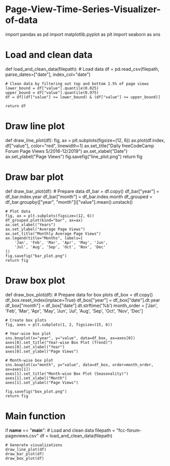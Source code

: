 # Page-View-Time-Series-Visualizer-of-data
import pandas as pd
import matplotlib.pyplot as plt
import seaborn as sns

# Load and clean data
def load_and_clean_data(filepath):
    # Load data
    df = pd.read_csv(filepath, parse_dates=["date"], index_col="date")
    
    # Clean data by filtering out top and bottom 2.5% of page views
    lower_bound = df["value"].quantile(0.025)
    upper_bound = df["value"].quantile(0.975)
    df = df[(df["value"] >= lower_bound) & (df["value"] <= upper_bound)]
    
    return df

# Draw line plot
def draw_line_plot(df):
    fig, ax = plt.subplots(figsize=(12, 6))
    ax.plot(df.index, df["value"], color="red", linewidth=1)
    ax.set_title("Daily freeCodeCamp Forum Page Views 5/2016-12/2019")
    ax.set_xlabel("Date")
    ax.set_ylabel("Page Views")
    fig.savefig("line_plot.png")
    return fig

# Draw bar plot
def draw_bar_plot(df):
    # Prepare data
    df_bar = df.copy()
    df_bar["year"] = df_bar.index.year
    df_bar["month"] = df_bar.index.month
    df_grouped = df_bar.groupby(["year", "month"])["value"].mean().unstack()
    
    # Plot data
    fig, ax = plt.subplots(figsize=(12, 6))
    df_grouped.plot(kind="bar", ax=ax)
    ax.set_xlabel("Years")
    ax.set_ylabel("Average Page Views")
    ax.set_title("Monthly Average Page Views")
    ax.legend(title="Months", labels=[
        'Jan', 'Feb', 'Mar', 'Apr', 'May', 'Jun',
        'Jul', 'Aug', 'Sep', 'Oct', 'Nov', 'Dec'
    ])
    fig.savefig("bar_plot.png")
    return fig

# Draw box plot
def draw_box_plot(df):
    # Prepare data for box plots
    df_box = df.copy()
    df_box.reset_index(inplace=True)
    df_box["year"] = df_box["date"].dt.year
    df_box["month"] = df_box["date"].dt.strftime('%b')
    month_order = ['Jan', 'Feb', 'Mar', 'Apr', 'May', 'Jun',
                   'Jul', 'Aug', 'Sep', 'Oct', 'Nov', 'Dec']
    
    # Create box plots
    fig, axes = plt.subplots(1, 2, figsize=(15, 6))
    
    # Year-wise box plot
    sns.boxplot(x="year", y="value", data=df_box, ax=axes[0])
    axes[0].set_title("Year-wise Box Plot (Trend)")
    axes[0].set_xlabel("Year")
    axes[0].set_ylabel("Page Views")
    
    # Month-wise box plot
    sns.boxplot(x="month", y="value", data=df_box, order=month_order, ax=axes[1])
    axes[1].set_title("Month-wise Box Plot (Seasonality)")
    axes[1].set_xlabel("Month")
    axes[1].set_ylabel("Page Views")
    
    fig.savefig("box_plot.png")
    return fig

# Main function
if __name__ == "__main__":
    # Load and clean data
    filepath = "fcc-forum-pageviews.csv"
    df = load_and_clean_data(filepath)
    
    # Generate visualizations
    draw_line_plot(df)
    draw_bar_plot(df)
    draw_box_plot(df)
